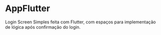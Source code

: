 # AppFlutter
Login Screen Simples feita com Flutter, com espaços para implementação de lógica após confirmação do login.
